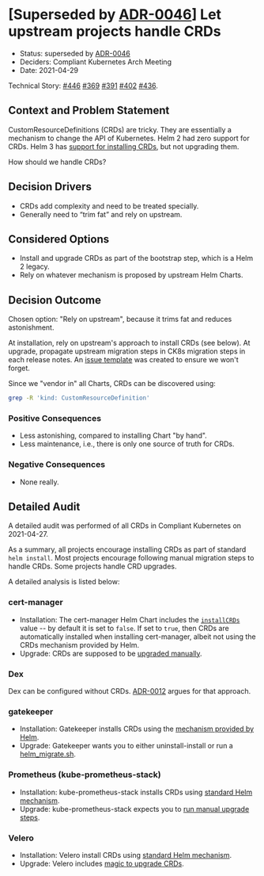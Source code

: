 # [Superseded by [ADR-0046](0046-handle-crds.md)] Let upstream projects handle CRDs

- Status: superseded by [ADR-0046](0046-handle-crds.md)
- Deciders: Compliant Kubernetes Arch Meeting
- Date: 2021-04-29

Technical Story: [#446](https://github.com/elastisys/compliantkubernetes-apps/pull/446) [#369](https://github.com/elastisys/compliantkubernetes-apps/issues/369) [#391](https://github.com/elastisys/compliantkubernetes-apps/issues/391) [#402](https://github.com/elastisys/compliantkubernetes-apps/issues/402) [#436](https://github.com/elastisys/compliantkubernetes-apps/pull/436).

## Context and Problem Statement

CustomResourceDefinitions (CRDs) are tricky. They are essentially a mechanism to change the API of Kubernetes. Helm 2 had zero support for CRDs. Helm 3 has [support for installing CRDs](https://helm.sh/docs/topics/charts/#custom-resource-definitions-crds), but not upgrading them.

How should we handle CRDs?

## Decision Drivers

- CRDs add complexity and need to be treated specially.
- Generally need to “trim fat” and rely on upstream.

## Considered Options

- Install and upgrade CRDs as part of the bootstrap step, which is a Helm 2 legacy.
- Rely on whatever mechanism is proposed by upstream Helm Charts.

## Decision Outcome

Chosen option: "Rely on upstream", because it trims fat and reduces astonishment.

At installation, rely on upstream's approach to install CRDs (see below). At upgrade, propagate upstream migration steps in CK8s migration steps in each release notes. An [issue template](https://github.com/elastisys/compliantkubernetes-apps/pull/436) was created to ensure we won't forget.

Since we "vendor in" all Charts, CRDs can be discovered using:

```sh
grep -R 'kind: CustomResourceDefinition'
```

### Positive Consequences

- Less astonishing, compared to installing Chart "by hand".
- Less maintenance, i.e., there is only one source of truth for CRDs.

### Negative Consequences

- None really.

## Detailed Audit

A detailed audit was performed of all CRDs in Compliant Kubernetes on 2021-04-27.

As a summary, all projects encourage installing CRDs as part of standard `helm install`. Most projects encourage following manual migration steps to handle CRDs. Some projects handle CRD upgrades.

A detailed analysis is listed below:

### cert-manager

- Installation: The cert-manager Helm Chart includes the [`installCRDs`](https://github.com/cert-manager/cert-manager/blob/master/deploy/charts/cert-manager/values.yaml#L42) value -- by default it is set to `false`. If set to `true`, then CRDs are automatically installed when installing cert-manager, albeit not using the CRDs mechanism provided by Helm.
- Upgrade: CRDs are supposed to be [upgraded manually](https://cert-manager.io/docs/installation/upgrade/#upgrading-with-helm).

### Dex

Dex can be configured without CRDs. [ADR-0012](https://github.com/elastisys/compliantkubernetes/pull/134) argues for that approach.

### gatekeeper

- Installation: Gatekeeper installs CRDs using the [mechanism provided by Helm](https://github.com/open-policy-agent/gatekeeper/tree/master/charts/gatekeeper/crds).
- Upgrade: Gatekeeper wants you to either uninstall-install or run a [helm_migrate.sh](https://github.com/open-policy-agent/gatekeeper/tree/master/charts/gatekeeper#upgrade-chart).

### Prometheus (kube-prometheus-stack)

- Installation: kube-prometheus-stack installs CRDs using [standard Helm mechanism](https://github.com/prometheus-community/helm-charts/tree/main/charts/kube-prometheus-stack).
- Upgrade: kube-prometheus-stack expects you to [run manual upgrade steps](https://github.com/prometheus-community/helm-charts/tree/main/charts/kube-prometheus-stack#from-14x-to-15x).

### Velero

- Installation: Velero install CRDs using [standard Helm mechanism](https://github.com/vmware-tanzu/helm-charts/tree/main/charts/velero/crds).
- Upgrade: Velero includes [magic to upgrade CRDs](https://github.com/vmware-tanzu/helm-charts/tree/main/charts/velero/templates/upgrade-crds).
